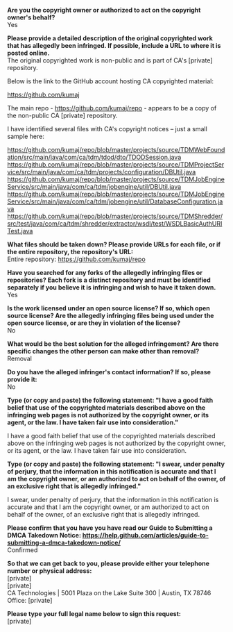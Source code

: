 **Are you the copyright owner or authorized to act on the copyright owner's behalf?**  
Yes

**Please provide a detailed description of the original copyrighted work that has allegedly been infringed. If possible, include a URL to where it is posted online.**  
The original copyrighted work is non-public and is part of CA's [private] repository.

Below is the link to the GitHub account hosting CA copyrighted material:

https://github.com/kumaj

The main repo - https://github.com/kumaj/repo - appears to be a copy of the non-public CA [private] repository.

I have identified several files with CA's copyright notices – just a small sample here:

https://github.com/kumaj/repo/blob/master/projects/source/TDMWebFoundation/src/main/java/com/ca/tdm/tdod/dto/TDODSession.java  
https://github.com/kumaj/repo/blob/master/projects/source/TDMProjectService/src/main/java/com/ca/tdm/projects/configuration/DBUtil.java  
https://github.com/kumaj/repo/blob/master/projects/source/TDMJobEngineService/src/main/java/com/ca/tdm/jobengine/util/DBUtil.java  
https://github.com/kumaj/repo/blob/master/projects/source/TDMJobEngineService/src/main/java/com/ca/tdm/jobengine/util/DatabaseConfiguration.java  
https://github.com/kumaj/repo/blob/master/projects/source/TDMShredder/src/test/java/com/ca/tdm/shredder/extractor/wsdl/test/WSDLBasicAuthURITest.java  

**What files should be taken down? Please provide URLs for each file, or if the entire repository, the repository's URL:**  
Entire repository: https://github.com/kumaj/repo

**Have you searched for any forks of the allegedly infringing files or repositories? Each fork is a distinct repository and must be identified separately if you believe it is infringing and wish to have it taken down.**  
Yes

**Is the work licensed under an open source license? If so, which open source license? Are the allegedly infringing files being used under the open source license, or are they in violation of the license?**  
No

**What would be the best solution for the alleged infringement? Are there specific changes the other person can make other than removal?**  
Removal

**Do you have the alleged infringer's contact information? If so, please provide it:**  
No

**Type (or copy and paste) the following statement: "I have a good faith belief that use of the copyrighted materials described above on the infringing web pages is not authorized by the copyright owner, or its agent, or the law. I have taken fair use into consideration."**

I have a good faith belief that use of the copyrighted materials described above on the infringing web pages is not authorized by the copyright owner, or its agent, or the law. I have taken fair use into consideration.

**Type (or copy and paste) the following statement: "I swear, under penalty of perjury, that the information in this notification is accurate and that I am the copyright owner, or am authorized to act on behalf of the owner, of an exclusive right that is allegedly infringed."**

I swear, under penalty of perjury, that the information in this notification is accurate and that I am the copyright owner, or am authorized to act on behalf of the owner, of an exclusive right that is allegedly infringed.

**Please confirm that you have you have read our Guide to Submitting a DMCA Takedown Notice: https://help.github.com/articles/guide-to-submitting-a-dmca-takedown-notice/**  
Confirmed

**So that we can get back to you, please provide either your telephone number or physical address:**  
[private]  
[private]  
CA Technologies | 5001 Plaza on the Lake Suite 300 | Austin, TX 78746  
Office: [private]

**Please type your full legal name below to sign this request:**  
[private]
